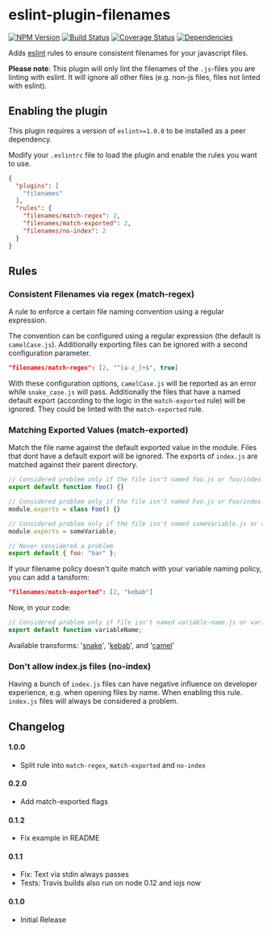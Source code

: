 # eslint-plugin-filenames

[![NPM Version](https://img.shields.io/npm/v/eslint-plugin-filenames.svg?style=flat-square)](https://www.npmjs.org/package/eslint-plugin-filenames)
[![Build Status](https://img.shields.io/travis/selaux/eslint-plugin-filenames.svg?style=flat-square)](https://travis-ci.org/selaux/eslint-plugin-filenames)
[![Coverage Status](https://img.shields.io/coveralls/selaux/eslint-plugin-filenames.svg?style=flat-square)](https://coveralls.io/r/selaux/eslint-plugin-filenames?branch=master)
[![Dependencies](https://img.shields.io/david/selaux/eslint-plugin-filenames.svg?style=flat-square)](https://david-dm.org/selaux/eslint-plugin-filenames)

Adds [eslint](http://eslint.org/) rules to ensure consistent filenames for your javascript files.

__Please note__: This plugin will only lint the filenames of the `.js`-files you are linting with eslint. It will ignore all other files (e.g. non-js files, files not linted with eslint).

## Enabling the plugin

This plugin requires a version of `eslint>=1.0.0` to be installed as a peer dependency.

Modify your `.eslintrc` file to load the plugin and enable the rules you want to use.

```json
{
  "plugins": [
    "filenames"
  ],
  "rules": {
    "filenames/match-regex": 2,
    "filenames/match-exported": 2,
    "filenames/no-index": 2
  }
}
```

## Rules

### Consistent Filenames via regex (match-regex)

A rule to enforce a certain file naming convention using a regular expression.

The convention can be configured using a regular expression (the default is `camelCase.js`). Additionally
exporting files can be ignored with a second configuration parameter.

```json
"filenames/match-regex": [2, "^[a-z_]+$", true]
```

With these configuration options, `camelCase.js` will be reported as an error while `snake_case.js` will pass.
Additionally the files that have a named default export (according to the logic in the `match-exported` rule) will be
ignored.  They could be linted with the `match-exported` rule.

### Matching Exported Values (match-exported)

Match the file name against the default exported value in the module. Files that dont have a default export will
be ignored. The exports of `index.js` are matched against their parent directory.

```js
// Considered problem only if the file isn't named foo.js or foo/index.js
export default function foo() {}

// Considered problem only if the file isn't named Foo.js or Foo/index.js
module.exports = class Foo() {}

// Considered problem only if the file isn't named someVariable.js or someVariable/index.js
module.exports = someVariable;

// Never considered a problem
export default { foo: "bar" };
```

If your filename policy doesn't quite match with your variable naming policy, you can add a tansform:

```json
"filenames/match-exported": [2, "kebab"]
```

Now, in your code:

```js
// Considered problem only if file isn't named variable-name.js or variable-name/index.js
export default function variableName;
```

Available transforms:
'[snake](https://www.npmjs.com/package/lodash.snakecase)',
'[kebab](https://www.npmjs.com/package/lodash.kebabcase)', and
'[camel](https://www.npmjs.com/package/lodash.camelcase)'

### Don't allow index.js files (no-index)

Having a bunch of `index.js` files can have negative influence on developer experience, e.g. when
opening files by name. When enabling this rule. `index.js` files will always be considered a problem.

## Changelog

#### 1.0.0
- Split rule into `match-regex`, `match-exported` and `no-index`

#### 0.2.0
- Add match-exported flags

#### 0.1.2
- Fix example in README

#### 0.1.1
- Fix: Text via stdin always passes
- Tests: Travis builds also run on node 0.12 and iojs now

#### 0.1.0
- Initial Release
